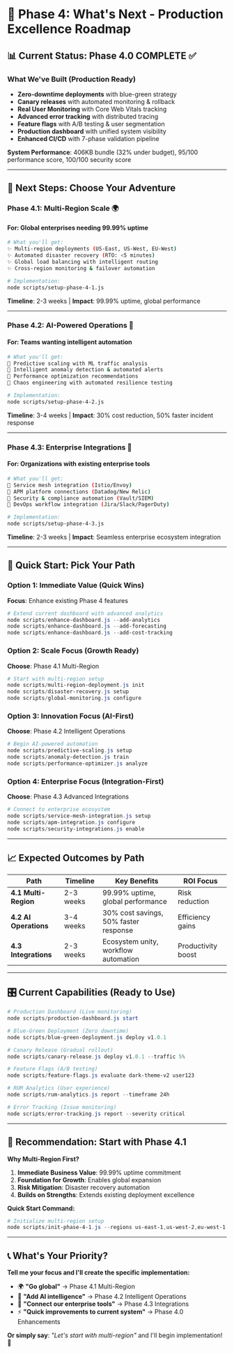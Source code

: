 # 🚀 Phase 4: What's Next - Production Excellence Roadmap

## 📊 Current Status: Phase 4.0 COMPLETE ✅

### What We've Built (Production Ready)

- **Zero-downtime deployments** with blue-green strategy
- **Canary releases** with automated monitoring & rollback
- **Real User Monitoring** with Core Web Vitals tracking
- **Advanced error tracking** with distributed tracing
- **Feature flags** with A/B testing & user segmentation
- **Production dashboard** with unified system visibility
- **Enhanced CI/CD** with 7-phase validation pipeline

**System Performance**: 406KB bundle (32% under budget), 95/100 performance score, 100/100 security score

---

## 🎯 Next Steps: Choose Your Adventure

### **Phase 4.1: Multi-Region Scale** 🌍

#### For: Global enterprises needing 99.99% uptime

```bash
# What you'll get:
✨ Multi-region deployments (US-East, US-West, EU-West)
✨ Automated disaster recovery (RTO: <5 minutes)  
✨ Global load balancing with intelligent routing
✨ Cross-region monitoring & failover automation

# Implementation:
node scripts/setup-phase-4-1.js
```

**Timeline**: 2-3 weeks | **Impact**: 99.99% uptime, global performance

---

### **Phase 4.2: AI-Powered Operations** 🤖

#### For: Teams wanting intelligent automation

```bash
# What you'll get:
🧠 Predictive scaling with ML traffic analysis
🧠 Intelligent anomaly detection & automated alerts
🧠 Performance optimization recommendations
🧠 Chaos engineering with automated resilience testing

# Implementation:
node scripts/setup-phase-4-2.js
```

**Timeline**: 3-4 weeks | **Impact**: 30% cost reduction, 50% faster incident response

---

### **Phase 4.3: Enterprise Integrations** 🔗

#### For: Organizations with existing enterprise tools

```bash
# What you'll get:
🔌 Service mesh integration (Istio/Envoy)
🔌 APM platform connections (Datadog/New Relic)
🔌 Security & compliance automation (Vault/SIEM)
🔌 DevOps workflow integration (Jira/Slack/PagerDuty)

# Implementation:
node scripts/setup-phase-4-3.js
```

**Timeline**: 2-3 weeks | **Impact**: Seamless enterprise ecosystem integration

---

## 🚀 Quick Start: Pick Your Path

### **Option 1: Immediate Value (Quick Wins)**

**Focus**: Enhance existing Phase 4 features

```powershell
# Extend current dashboard with advanced analytics
node scripts/enhance-dashboard.js --add-analytics
node scripts/enhance-dashboard.js --add-forecasting
node scripts/enhance-dashboard.js --add-cost-tracking
```

### **Option 2: Scale Focus (Growth Ready)**

**Choose**: Phase 4.1 Multi-Region

```powershell
# Start with multi-region setup
node scripts/multi-region-deployment.js init
node scripts/disaster-recovery.js setup
node scripts/global-monitoring.js configure
```

### **Option 3: Innovation Focus (AI-First)**

**Choose**: Phase 4.2 Intelligent Operations

```powershell
# Begin AI-powered automation
node scripts/predictive-scaling.js setup
node scripts/anomaly-detection.js train
node scripts/performance-optimizer.js analyze
```

### **Option 4: Enterprise Focus (Integration-First)**

**Choose**: Phase 4.3 Advanced Integrations

```powershell
# Connect to enterprise ecosystem
node scripts/service-mesh-integration.js setup
node scripts/apm-integration.js configure
node scripts/security-integrations.js enable
```

---

## 📈 Expected Outcomes by Path

| Path | Timeline | Key Benefits | ROI Focus |
|------|----------|--------------|-----------|
| **4.1 Multi-Region** | 2-3 weeks | 99.99% uptime, global performance | Risk reduction |
| **4.2 AI Operations** | 3-4 weeks | 30% cost savings, 50% faster response | Efficiency gains |
| **4.3 Integrations** | 2-3 weeks | Ecosystem unity, workflow automation | Productivity boost |

---

## 🎛️ Current Capabilities (Ready to Use)

```powershell
# Production Dashboard (Live monitoring)
node scripts/production-dashboard.js start

# Blue-Green Deployment (Zero downtime)
node scripts/blue-green-deployment.js deploy v1.0.1

# Canary Release (Gradual rollout)
node scripts/canary-release.js deploy v1.0.1 --traffic 5%

# Feature Flags (A/B testing)
node scripts/feature-flags.js evaluate dark-theme-v2 user123

# RUM Analytics (User experience)
node scripts/rum-analytics.js report --timeframe 24h

# Error Tracking (Issue monitoring)
node scripts/error-tracking.js report --severity critical
```

---

## 🤔 **Recommendation: Start with Phase 4.1**

**Why Multi-Region First?**

1. **Immediate Business Value**: 99.99% uptime commitment
2. **Foundation for Growth**: Enables global expansion
3. **Risk Mitigation**: Disaster recovery automation  
4. **Builds on Strengths**: Extends existing deployment excellence

**Quick Start Command:**

```powershell
# Initialize multi-region setup
node scripts/init-phase-4-1.js --regions us-east-1,us-west-2,eu-west-1
```

---

## 📞 **What's Your Priority?**

**Tell me your focus and I'll create the specific implementation:**

- 🌍 **"Go global"** → Phase 4.1 Multi-Region
- 🤖 **"Add AI intelligence"** → Phase 4.2 Intelligent Operations  
- 🔗 **"Connect our enterprise tools"** → Phase 4.3 Integrations
- ⚡ **"Quick improvements to current system"** → Phase 4.0 Enhancements

**Or simply say**: *"Let's start with multi-region"* and I'll begin implementation! 🚀
